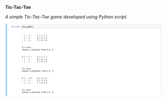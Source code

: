 **<p>Tic-Tac-Toe</p>**
*<p>A simple Tic-Tac-Toe game developed using Python script.</p>*
![image](https://github.com/srishtisaini/Tic-Tac-Toe/blob/main/TicTacToe.PNG)
